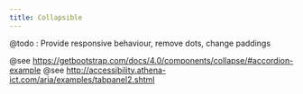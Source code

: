 ```yaml
---
title: Collapsible
---
```


@todo : Provide responsive behaviour, remove dots, change paddings

@see https://getbootstrap.com/docs/4.0/components/collapse/#accordion-example
@see http://accessibility.athena-ict.com/aria/examples/tabpanel2.shtml

